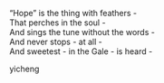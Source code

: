 “Hope” is the thing with feathers -  
That perches in the soul -  
And sings the tune without the words -  
And never stops - at all -  
And sweetest - in the Gale - is heard -  

yicheng